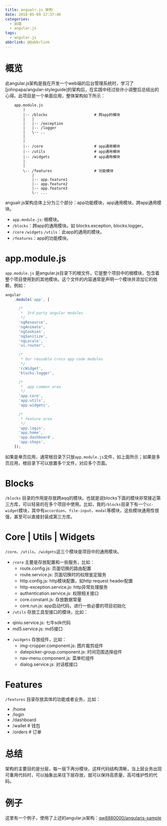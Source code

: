 ```yaml
---
title: angualr.js 架构
date: 2018-05-09 17:37:46
categories:
  - 前端
  - angular.js
tags:
  - angular.js
abbrlink: @@abbrlink
---
```


# 概览

此angular.js架构是我在开发一个web端的后台管理系统时，学习了[johnpapa/angular-styleguide]的架构后，在实践中经过些许小调整后总结出的心得。此项目是一个单面应用，整体架构如下所示：

```
    app.module.js
        |
        |-- /blocks                     # 跨app的模块
        |   |
        |   |-- /exception
        |   |-- /logger
        |   \-- ..
        |
        |
        |-- /core                       # app通用模块
        |-- /utils                      # app通用模块
        |-- /widgets                    # app通用模块
        |
        |
        \-- /features                   # 功能模块
            |
            |-- app.feature1
            |-- app.feature2
            |-- app.feature3
            \-- ...

```

angualr.js架构总体上分为三个部分：app功能模块，app通用模块，跨app通用模块。

* `app.module.js`: 根模块。
* `/blocks`：跨app的通用模块。如 blocks.exception, blocks.logger。
* `/core` `/widgets` `/utils`：此app的通用的模块。
* `/features`：app的功能模块。

# app.module.js

`app.module.js` 是angular.js目录下的根文件，它是整个项目中的根模块，包含着整个项目使用到的其他模块。这个文件的内容通常是声明一个模块并添加它的依赖，例如：
```js
angular
    .module('app', [

      /*
       *  3rd party angular modules
       */
      'ngResource',
      'ngAnimate',
      'ngCookies',
      'ngSanitize',
      'ngLocale',
      'ui.router',

      /*
       * Our reusable cross app code modules
       */
      'ccWidget',
      'blocks.logger',

      /*
       *  app common area
       */
      'app.core',
      'app.utils',
      'app.widgets',

      /*
       * feature area
       */
      'app.login',
      'app.home',
      'app.dashboard',
      'app.shops',
    ]);
```

如果是单页应用，通常根目录下只放`app.module.js`文件，如上面所示；如果是多页应用，根目录下可以放置多个文件，对应多个页面。

# Blocks

`/blocks` 目录的作用是存放跨aqq的模块。也就是说blocks下面的模块非常接近第三方库，可以轻易的在多个项目中使用。比如，我的`/blocks`目录下有一个`cc-widget`模块，其中有`accordion`、`file-input`、`modal`等模块，这些模块通用性很强，甚至可以直接封装成第三方库。

# Core | Utils | Widgets

`/core`、`/utils`、`/widgets`这三个模块是项目中的通用模块。

* `/core` 主要是存放配置和一些服务，比如：
  - route.config.js: 页面切换的路由配置
  - route.service.js: 页面切换时的权限鉴定服务
  - http.config.js: http模块配置，如http request header配置
  - http-exception.service.js: http异常处理服务
  - authentication.service.js: 权限相关接口
  - core.constant.js: 存放数据常量
  - core.run.js: app启动代码，进行一些必要的项目初始化
*  `/utils` 存放工具型接口的模块，比如：
  - qiniu.service.js: 七牛sdk代码
  - md5.service.js: md5接口
* `/widgets` 存放组件，比如：
  - img-cropper.component.js: 图片裁剪组件
  - datepicker-group.component.js: 时间范围选择组件
  - nav-menu.component.js: 菜单栏组件
  - dialog.service.js: 对话框接口

# Features

`/features` 目录存放具体的功能或者业务，比如：
* /home
* /login
* /dashboard
* /wallet   # 钱包
* /orders   # 订单

# 总结

架构的主要目的是分层，每一层下再分模块，这样代码结构清晰，当上层业务出现可重用代码时，可以抽象出来往下层存放，就可以保持高质量，高可维护性的代码。

# 例子

这里有一个例子，使用了上述的angular.js架构：[qw8880000/angularjs-sample](https://github.com/qw8880000/angularjs-sample)









[//]: # (These are reference links used in the body of this note and get stripped out when the markdown processor does its job. There is no need to format nicely because it shouldn't be seen. Thanks SO - http://stackoverflow.com/questions/4823468/store-comments-in-markdown-syntax)

[angular.js code style]: <https://github.com/johnpapa/angular-styleguide/blob/master/a1/README.md>
